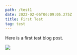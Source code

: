 ```yaml
---
path: /test1
date: 2022-02-06T06:09:05.275Z
title: First Test
tag: test
---
```

Here is a first test blog post.

![](https://res.cloudinary.com/the-great-sync/image/upload/w_1000,ar_1:1,c_fill,g_auto,e_art:hokusai/v1640177040/GunHatches_y6myta.png)
